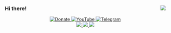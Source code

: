 ### Hi there! <img align="right" src="https://visitor-badge.glitch.me/badge?page_id=maschil.visitor-badge">
<p align="center">
  <a href="https://saweria.co/dhenbhocil" target="_blank">
    <img src="https://img.shields.io/badge/Donate-Dhen%20Bhocil-yellow?style=for-the-badge&amp;logo=Saweria" alt="Donate">
  <a href="https://youtube.com/channel/UCMevdvbbnsM0iiQ5G_mC7pA" target="_blank">
    <img src="https://img.shields.io/badge/YouTube-Dhen%20Bhocil-yellow?style=for-the-badge&amp;logo=Saweria" alt="YouTube">
  <a href="https://t.me/dhenbhocil" target="_blank">
    <img src="https://img.shields.io/badge/Telegram-Dhen%20Bhocil-yellow?style=for-the-badge&amp;logo=Saweria" alt="Telegram">
    <br>
  <a href="https://github.com/DenverCoder1/github-readme-streak-stats">
    <img src="https://github-readme-stats.vercel.app/api?username=maschil&theme=buefy">
    <img src="https://activity-graph.herokuapp.com/graph?username=maschil&theme=react-dark">
    <img src="https://github-readme-streak-stats.herokuapp.com/?user=maschil&theme=great-gatsby">
  </a>
</p>
